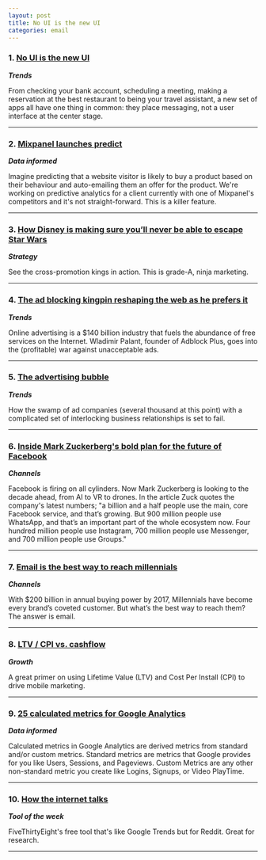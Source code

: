 ```yaml
---
layout: post
title: No UI is the new UI
categories: email
---
```


### 1. [No UI is the new UI][ui]
_<strong>Trends</strong>_

From checking your bank account, scheduling a meeting, making a reservation at the best restaurant to being your travel assistant, a new set of apps all have one thing in common: they place messaging, not a user interface at the center stage.

[ui]:https://medium.com/@tonyaub/no-ui-is-the-new-ui-ab3f7ecec6b3

***

### 2. [Mixpanel launches predict][predict]
_<strong>Data informed</strong>_

Imagine predicting that a website visitor is likely to buy a product based on their behaviour and auto-emailing them an offer for the product. We're working on predictive analytics for a client currently with one of Mixpanel's competitors and it's not straight-forward. This is a killer feature.

[predict]:http://effinamazing.com/blog/mixpanel-launches-predict-what-does-this-predict-tool-mean/?fb_ref=f7aea373b9854983bcdbceea33d6d25c-Hackernews

***

### 3. [How Disney is making sure you’ll never be able to escape Star Wars][disney]
_<strong>Strategy</strong>_

See the cross-promotion kings in action. This is grade-A, ninja marketing.

[disney]:http://www.wired.stfi.re/2015/11/how-disney-is-making-sure-youll-never-be-able-to-escape-star-wars/?curator=MediaREDEF&sf=vnjpgw

***

### 4. [The ad blocking kingpin reshaping the web as he prefers it][adblockplus]
_<strong>Trends</strong>_

Online advertising is a $140 billion industry that fuels the abundance of free services on the Internet. Wladimir Palant, founder of Adblock Plus, goes into the (profitable) war against unacceptable ads.

[adblockplus]:http://www.technologyreview.stfi.re/featuredstory/543311/the-ad-blocking-kingpin-reshaping-the-web-as-he-prefers-it/?sf=npljvp

***

### 5. [The advertising bubble][adbubble]
_<strong>Trends</strong>_

How the swamp of ad companies (several thousand at this point) with a complicated set of interlocking business relationships is set to fail.

[adbubble]:http://idlewords.stfi.re/2015/11/the_advertising_bubble.htm?sf=exjbpk

***

### 6. [Inside Mark Zuckerberg's bold plan for the future of Facebook][fb]
_<strong>Channels</strong>_

Facebook is firing on all cylinders. Now Mark Zuckerberg is looking to the decade ahead, from AI to VR to drones. In the article Zuck quotes the company's latest numbers; "a billion and a half people use the main, core Facebook service, and that’s growing. But 900 million people use WhatsApp, and that’s an important part of the whole ecosystem now. Four hundred million people use Instagram, 700 million people use Messen­ger, and 700 million people use Groups."

[fb]:http://www.fastcompany.stfi.re/3052885/mark-zuckerberg-facebook?sf=kdkkxw

***

### 7. [Email is the best way to reach millennials][emailmil]
_<strong>Channels</strong>_


With $200 billion in annual buying power by 2017, Millennials have become every brand’s coveted customer. But what’s the best way to reach them? The answer is email.

[emailmil]:http://hbr.stfi.re/2015/11/email-is-the-best-way-to-reach-millennials?sf=ydlenx

***

### 8. [LTV / CPI vs. cashflow][ltv]
_<strong>Growth</strong>_

A great primer on using Lifetime Value (LTV) and Cost Per Install (CPI) to drive mobile marketing.

[ltv]:http://mobiledevmemo.stfi.re/ltv-cpi-vs-cashflow/?sf=bbgajj

***

### 9. [25 calculated metrics for Google Analytics][calga]
_<strong>Data informed</strong>_

Calculated metrics in Google Analytics are derived metrics from standard and/or custom metrics. Standard metrics are metrics that Google provides for you like Users, Sessions, and Pageviews. Custom Metrics are any other non-standard metric you create like Logins, Signups, or Video PlayTime.

[calga]:http://www.analyticspros.stfi.re/blog/google-analytics/25-calculated-metrics-for-google-analytics/?sf=gejryx

***

### 10. [How the internet talks][nettalk]
_<strong>Tool of the week</strong>_

FiveThirtyEight's free tool that's like Google Trends but for Reddit. Great for research.

[nettalk]:http://projects.fivethirtyeight.stfi.re/reddit-ngram/?keyword=one_percent.99_percent.income_inequality&start=20071015&end=20150831&smoothing=10

***
